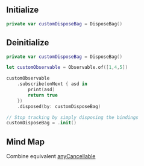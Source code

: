 


## Initialize

```swift
private var customDisposeBag = DisposeBag()
```


## Deinitialize


```swift
private var customDisposeBag = DisposeBag()

let customObservable = Observable.of([1,4,5])

customObservable
	.subscribe(onNext { asd in 
		print(asd)
		return true
	})
	.disposed(by: customDisposeBag)

// Stop tracking by simply disposing the bindings
customDisposeBag = .init()
```


## Mind Map

Combine equivalent [anyCancellable](anyCancellable.md)